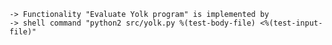     -> Functionality "Evaluate Yolk program" is implemented by
    -> shell command "python2 src/yolk.py %(test-body-file) <%(test-input-file)"
